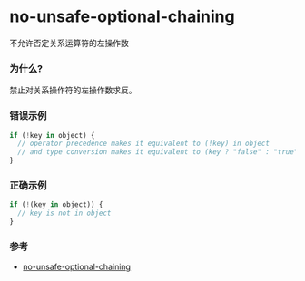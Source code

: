 # no-unsafe-optional-chaining

不允许否定关系运算符的左操作数

### 为什么?

禁止对关系操作符的左操作数求反。

### 错误示例

```js
if (!key in object) {
  // operator precedence makes it equivalent to (!key) in object
  // and type conversion makes it equivalent to (key ? "false" : "true") in object
}
```

### 正确示例

```js
if (!(key in object)) {
  // key is not in object
}
```

### 参考

- [no-unsafe-optional-chaining](https://eslint.org/docs/rules/no-unsafe-optional-chaining)
